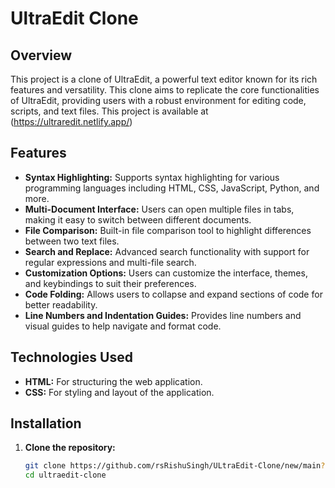 # UltraEdit Clone

## Overview

This project is a clone of UltraEdit, a powerful text editor known for its rich features and versatility. This clone aims to replicate the core functionalities of UltraEdit, providing users with a robust environment for editing code, scripts, and text files.
This project is available at (https://ultraredit.netlify.app/)
## Features

- **Syntax Highlighting:** Supports syntax highlighting for various programming languages including HTML, CSS, JavaScript, Python, and more.
- **Multi-Document Interface:** Users can open multiple files in tabs, making it easy to switch between different documents.
- **File Comparison:** Built-in file comparison tool to highlight differences between two text files.
- **Search and Replace:** Advanced search functionality with support for regular expressions and multi-file search.
- **Customization Options:** Users can customize the interface, themes, and keybindings to suit their preferences.
- **Code Folding:** Allows users to collapse and expand sections of code for better readability.
- **Line Numbers and Indentation Guides:** Provides line numbers and visual guides to help navigate and format code.

## Technologies Used

- **HTML:** For structuring the web application.
- **CSS:** For styling and layout of the application.


## Installation

1. **Clone the repository:**

   ```bash
   git clone https://github.com/rsRishuSingh/ULtraEdit-Clone/new/main?filename=README.md)
   cd ultraedit-clone
